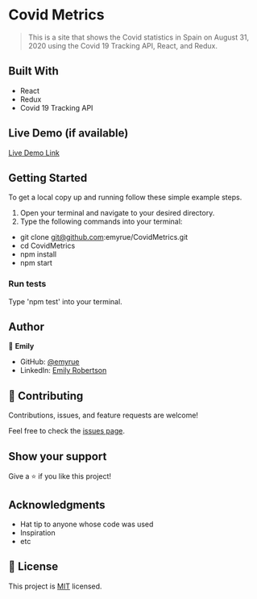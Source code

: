# Covid Metrics

> This is a site that shows the Covid statistics in Spain on August 31, 2020 using the Covid 19 Tracking API, React, and Redux.


## Built With

- React
- Redux
- Covid 19 Tracking API

## Live Demo (if available)

[Live Demo Link](https://spaincovidmetrics.herokuapp.com/)


## Getting Started

To get a local copy up and running follow these simple example steps.
1. Open your terminal and navigate to your desired directory.
2. Type the following commands into your terminal:
 - git clone git@github.com:emyrue/CovidMetrics.git
 - cd CovidMetrics
 - npm install
 - npm start

### Run tests
Type 'npm test' into your terminal.

## Author

👤 **Emily**

- GitHub: [@emyrue](https://github.com/emyrue)
- LinkedIn: [Emily Robertson](www.linkedin.com/in/emilyruthrobertson)

## 🤝 Contributing

Contributions, issues, and feature requests are welcome!

Feel free to check the [issues page](../../issues/).

## Show your support

Give a ⭐️ if you like this project!

## Acknowledgments

- Hat tip to anyone whose code was used
- Inspiration
- etc

## 📝 License

This project is [MIT](./MIT.md) licensed.